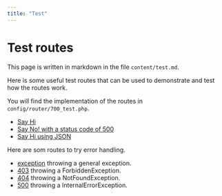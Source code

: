 ```yaml
---
title: "Test"
---
```

Test routes
==========================

This page is written in markdown in the file `content/test.md`.

Here is some useful test routes that can be used to demonstrate and test how the routes work.

You will find the implementation of the routes in `config/router/700_test.php`.

* [Say Hi](test/hi)
* [Say No! with a status code of 500](test/no)
* [Say Hi using JSON](test/json)

Here are som routes to try error handling.

* [exception](test/exception) throwing a general exception.
* [403](test/403) throwing a ForbiddenException.
* [404](test/404) throwing a NotFoundException.
* [500](test/500) throwing a InternalErrorException.
